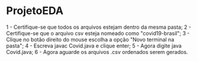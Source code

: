 # ProjetoEDA
1 - Certifique-se que todos os arquivos estejam dentro da mesma pasta;
2 - Certifique-se que o arquivo csv esteja nomeado como "covid19-brasil";
3 - Clique no botão direito do mouse escolha a opção "Novo terminal na pasta";
4 - Escreva javac Covid.java e clique enter;
5 - Agora digite java Covid.java;
6 - Agora aguarde os arquivos .csv ordenados serem gerados.
